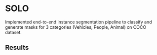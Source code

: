 # SOLO

Implemented end-to-end instance segmentation pipeline to classify and generate masks for 3 categories (Vehicles, People, Animal) on COCO dataset.

## Results
